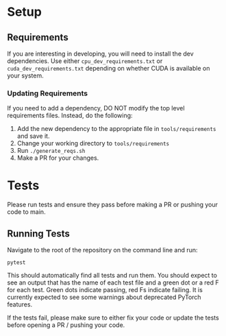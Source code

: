 # Setup

## Requirements
If you are interesting in developing, you will need to install the dev dependencies. Use either `cpu_dev_requirements.txt` or `cuda_dev_requirements.txt` depending on whether CUDA is available on your system.

### Updating Requirements
If you need to add a dependency, DO NOT modify the top level requirements files. Instead, do the following:

1. Add the new dependency to the appropriate file in `tools/requirements` and save it.
1. Change your working directory to `tools/requirements` 
1. Run `./generate_reqs.sh`
1. Make a PR for your changes.

# Tests
Please run tests and ensure they pass before making a PR or pushing your code to main.

## Running Tests
Navigate to the root of the repository on the command line and run:

```
pytest
```

This should automatically find all tests and run them. You should expect to see an output that has the name of each test file and a green dot or a red F for each test. Green dots indicate passing, red Fs indicate failing. It is currently expected to see some warnings about deprecated PyTorch features.

If the tests fail, please make sure to either fix your code or update the tests before opening a PR / pushing your code.